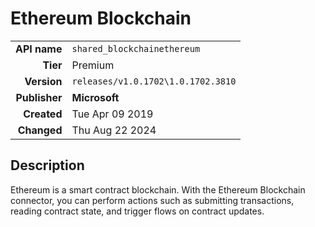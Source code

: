 # Ethereum Blockchain
| | |
|-:|-|
|**API name**|`shared_blockchainethereum`|
|**Tier**|Premium|
|**Version**|`releases/v1.0.1702\1.0.1702.3810`|
|**Publisher**|**Microsoft**|
|**Created**|Tue Apr 09 2019|
|**Changed**|Thu Aug 22 2024|

## Description
Ethereum is a smart contract blockchain. With the Ethereum Blockchain connector, you can perform actions such as submitting transactions, reading contract state, and trigger flows on contract updates.
